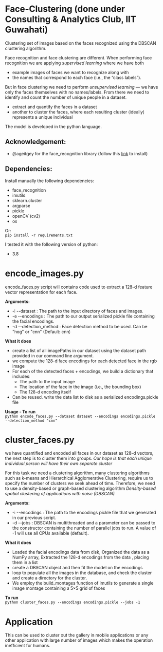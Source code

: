 # Face-Clustering (done under Consulting & Analytics Club, IIT Guwahati)
Clustering set of images based on the faces recognized using the DBSCAN clustering algorithm.

Face recognition and face clustering are different. When performing face recognition we are applying *supervised learning* where we have both 
- example images of faces we want to recognize along with 
- the names that correspond to each face (i.e., the “class labels”).

But in face clustering we need to perform *unsupervised learning* — we have only the faces themselves with no names/labels. 
From there we need to identify and count the number of unique people in a dataset.

- extract and quantify the faces in a dataset
- another to cluster the faces, where each resulting cluster (ideally) represents a unique individual

The model is developed in the python language.

## Acknowledgement:
- @ageitgey for the face_recognition library (follow this [link](https://github.com/ageitgey/face_recognition) to install)
  
## Dependencies:
Install manually the following dependencies:

- face_recognition
- imutils
- sklearn.cluster
- argparse
- pickle
- openCV (cv2)
- os

Or:  
`pip install -r requirements.txt`

I tested it with the following version of python:

- 3.8

# encode_images.py
encode_faces.py script will contains code used to extract a 128-d feature vector representation for each face.

**Arguments:**
- -i --dataset : The path to the input directory of faces and images.
- -e --encodings : The path to our output serialized pickle file containing the facial encodings.
- -d --detection_method : Face detection method to be used. Can be "hog" or "cnn" (Default: cnn)

**What it does**
- create a list of all imagePaths in our dataset using the dataset path provided in our command line argument.
- we compute the 128-d face encodings for each detected face in the rgb image
- For each of the detected faces + encodings, we build a dictionary that includes:
  - The path to the input image
  - The location of the face in the image (i.e., the bounding box)
  - The 128-d encoding itself
- Can be reused. write the data list to disk as a serialized encodings.pickle file

**Usage - To run**  
`python encode_faces.py --dataset dataset --encodings encodings.pickle --detection_method "cnn"`


# cluster_faces.py
we have quantified and encoded all faces in our dataset as 128-d vectors, the next step is to cluster them into groups.
*Our hope is that each unique individual person will have their own separate cluster*

For this task we need a clustering algorithm, many clustering algorithms such as k-means and Hierarchical 
Agglomerative Clustering, require us to specify the number of clusters we seek ahead of time.
Therefore, we need to use a density-based or graph-based clustering algorithm
*Density-based spatial clustering of applications with noise (DBSCAN)*

**Arguments:**
- -i --encodings : The path to the encodings pickle file that we generated in our previous script.
- -d --jobs : DBSCAN is multithreaded and a parameter can be passed to the constructor containing the number of parallel jobs to run. A value of -1 will use all CPUs available (default).

**What it does**
- Loaded the facial encodings data from disk, Organized the data as a NumPy array, Extracted the 128-d encodings from the data , placing them in a list
- create a DBSCAN object and then fit the model on the encodings
- loop to populate all the images in the database, and check the cluster and create a directory for the cluster.
- We employ the build_montages function of imutils to generate a single image montage containing a 5×5 grid of faces

**To run**  
`python cluster_faces.py --encodings encodings.pickle --jobs -1`

# Application

This can be used to cluster out the gallery in mobile applications or any other application with large number of images which makes the operation inefficient for humans.
